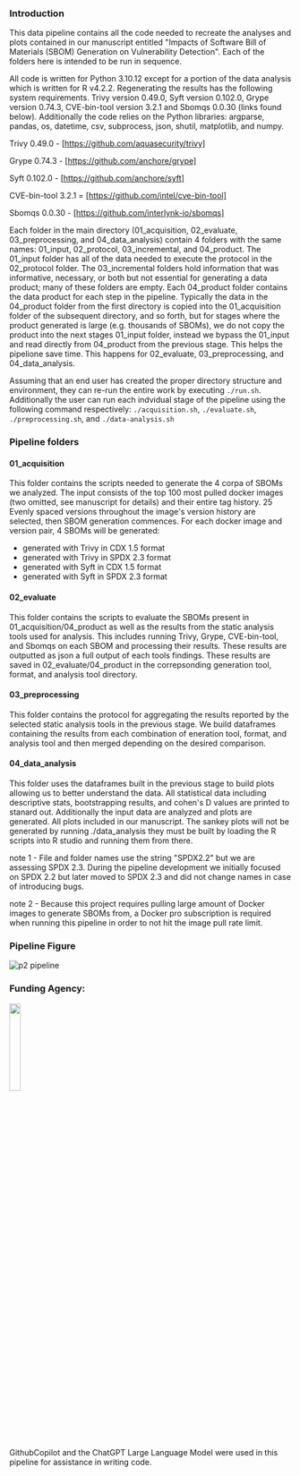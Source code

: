 ### Introduction


This data pipeline contains all the code needed to recreate the analyses and
plots contained in our manuscript entitled "Impacts of Software Bill of Materials (SBOM) Generation on Vulnerability Detection". 
Each of the folders here is intended to be run in sequence. 

All code is written for Python 3.10.12 except for a portion of the data analysis which is written for R v4.2.2. Regenerating the results has the following system requirements.
Trivy version 0.49.0, Syft version 0.102.0, Grype version 0.74.3, CVE-bin-tool version 3.2.1 and Sbomqs 0.0.30 (links found below). Additionally the code relies on the Python libraries: argparse, pandas, os, datetime, csv, subprocess, json, shutil, matplotlib, and numpy.

Trivy 0.49.0 - [https://github.com/aquasecurity/trivy]

Grype 0.74.3 - [https://github.com/anchore/grype]

Syft 0.102.0 - [https://github.com/anchore/syft]

CVE-bin-tool 3.2.1 = [https://github.com/intel/cve-bin-tool]

Sbomqs 0.0.30 - [https://github.com/interlynk-io/sbomqs]


Each folder in the main directory (01_acquisition, 02_evaluate, 
03_preprocessing, and 04_data_analysis) contain 4 folders with the same names: 
01_input, 02_protocol, 03_incremental, and 04_product. The 01_input folder has all of the data needed to execute 
the protocol in the 02_protocol folder. The 03_incremental folders hold 
information that was informative, necessary, or both but not essential for 
generating a data product; many of these folders are empty. Each 04_product 
folder contains the data product for each step in the pipeline. Typically the data in the 
04_product folder from the first directory is copied into the 01_acquisition 
folder of the subsequent directory, and so forth, but for stages where the product generated is large (e.g. thousands of SBOMs), we do not copy the product into the next stages
01_input folder, instead we bypass the 01_input and read directly from 04_product from the previous stage. This helps the pipelione save time. 
This happens for 02_evaluate, 03_preprocessing, and 04_data_analysis. 

Assuming that an end user has created the proper directory structure and environment, they can 
re-run the entire work by executing `./run.sh`. Additionally the user can run each indvidual stage of the pipeline using the following command respectively: 
`./acquisition.sh`, `./evaluate.sh`, `./preprocessing.sh`, and `./data-analysis.sh`

### Pipeline folders

#### 01_acquisition
This folder contains the scripts needed to generate the 4 corpa of SBOMs we analyzed. The input consists of the top 100
most pulled docker images (two omitted, see manuscript for details) and their entire tag history. 25 Evenly spaced versions 
throughout the image's version history are selected, then SBOM generation commences. 
For each docker image and version pair, 4 SBOMs will be generated:
- generated with Trivy in CDX 1.5 format
- generated with Trivy in SPDX 2.3 format
- generated with Syft in CDX 1.5 format
- generated with Syft in SPDX 2.3 format

#### 02_evaluate
This folder contains the scripts to evaluate the SBOMs present in 01_acquisition/04_product as well as the results from the static analysis tools used for analysis. This 
includes running Trivy, Grype, CVE-bin-tool, and Sbomqs on each SBOM and processing their results. These results are 
outputted as json a full output of each tools findings.
These results are saved in 02_evaluate/04_product in the correpsonding generation tool, format, and analysis tool directory.

#### 03_preprocessing
This folder contains the protocol for aggregating the results reported by the selected static analysis tools in the previous stage. 
We build dataframes containing the results from each combination of eneration tool, format, and analysis tool and then merged depending
on the desired comparison.

#### 04_data_analysis
This folder uses the dataframes built in the previous stage to build plots allowing us to better understand the data.
All statistical data including descriptive stats, bootstrapping results, and cohen's D values are printed to stanard out. 
Additionally the input data are analyzed and plots are generated. All plots included in our manuscript. The sankey plots
will not be generated by running ./data_analysis they must be built by loading the R scripts into R studio and running
them from there. 


note 1 - File and folder names use the string "SPDX2.2" but we are assessing SPDX 2.3. During the pipeline development we initially focused on SPDX 2.2 but later moved to SPDX 2.3 and did not change names in case of introducing bugs. 

note 2 - Because this project requires pulling large amount of Docker images to generate SBOMs from, a Docker pro subscription is required when running this pipeline in order to not hit the image pull rate limit.

### Pipeline Figure
![p2 pipeline](https://github.com/MSUSEL/msusecl-sbom-generation-and-analysis-pipeline/assets/48160705/68b4fa92-20d6-4997-8fa9-ca82b17f92bf)

### Funding Agency:  
[<img src="https://www.cisa.gov/profiles/cisad8_gov/themes/custom/gesso/dist/images/backgrounds/6fdaa25709d28dfb5cca.svg" width="20%" height="20%">](https://www.cisa.gov/)

GithubCopilot and the ChatGPT Large Language Model were used in this pipeline for assistance in writing code.
